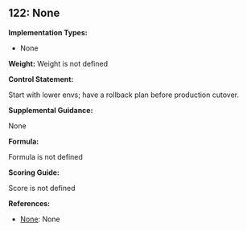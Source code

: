 ## 122: None

**Implementation Types:**
 
- None

**Weight:** Weight is not defined

**Control Statement:**

Start with lower envs; have a rollback plan before production cutover.

**Supplemental Guidance:**

None

**Formula:**

Formula is not defined

**Scoring Guide:**

Score is not defined

**References:**

- [None](None): None